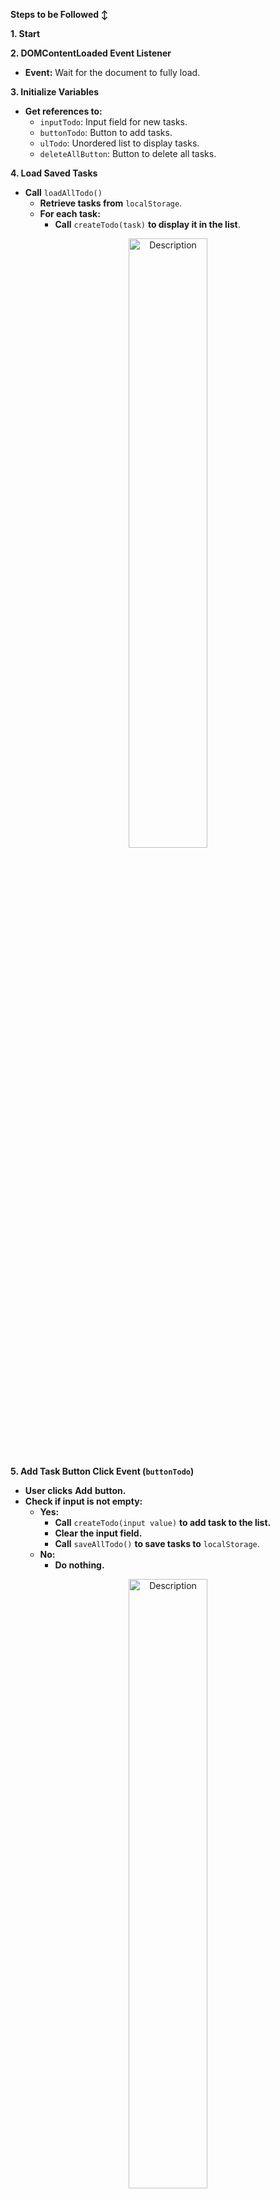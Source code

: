 **Steps to be Followed ↕️**

**1. Start**

**2. DOMContentLoaded Event Listener**  
- **Event:** Wait for the document to fully load.

**3. Initialize Variables**  
- **Get references to:**  
  - `inputTodo`: Input field for new tasks.  
  - `buttonTodo`: Button to add tasks.  
  - `ulTodo`: Unordered list to display tasks.  
  - `deleteAllButton`: Button to delete all tasks.

**4. Load Saved Tasks**  
- **Call** `loadAllTodo()`  
  - **Retrieve tasks from** `localStorage`.  
  - **For each task:**  
    - **Call** `createTodo(task)` **to display it in the list**.
<p align="center">
  <img src="![3](https://github.com/user-attachments/assets/839b04bf-10bf-423b-9c70-d2fff37f5345)" alt="Description" style="width:50%;">
</p>

**5. Add Task Button Click Event (`buttonTodo`)**  
- **User clicks** **Add** **button.**  
- **Check if input is not empty:**  
  - **Yes:**  
    - **Call** `createTodo(input value)` **to add task to the list.**  
    - **Clear the input field.**  
    - **Call** `saveAllTodo()` **to save tasks to** `localStorage`.  
  - **No:**  
    - **Do nothing.**
<p align="center">
  <img src="![1](https://github.com/user-attachments/assets/2d0359fc-13f2-4f54-bf88-154c7bea4ab4)" alt="Description" style="width:50%;">
</p>

**6. Create Todo Function (`createTodo(task)`)**  
- **Create a new list item (`li`) with:**  
  - **Task text.**  
  - **Edit** **and** **Delete** **buttons.**  
- **Append the new item to** `ulTodo`.

**7. Event Delegation on Todo List (`ulTodo.click`)**  
- **If Delete Button Clicked:**  
  - **Remove the corresponding task (`li`).**  
  - **Call** `saveAllTodo()`.  
  
- **If Edit Button Clicked:**  
  - **If not in editing mode:**  
    - **Replace task text with an input box.**  
    - **Change button text to** **Save**.  
    - **Add** `editing` **class to** `li`.  
  - **If in editing mode (Save clicked):**  
    - **Get updated input value.**  
    - **If not empty:**  
      - **Replace input with updated task text.**  
      - **Change button text back to** **Edit**.  
      - **Remove** `editing` **class from** `li`.  
      - **Call** `saveAllTodo()`.
<p align="center">
  <img src="![2](https://github.com/user-attachments/assets/45c0878e-55b5-45d8-ba2e-d0f11eabfb3b)" alt="Description" style="width:50%;">
</p>

**8. Delete All Button Click Event (`deleteAllButton`)**  
- **On click, show confirmation dialog:**  
  - **If confirmed:**  
    - **Clear all tasks from** `ulTodo`.  
    - **Remove** `allTodos` **from** `localStorage`.
<p align="center">
  <img src="![4](https://github.com/user-attachments/assets/554bf157-5951-42da-bcb7-b670398ed86c)" alt="Description" style="width:50%;">
</p>

**9. Save All Todos Function (`saveAllTodo()`)**  
- **Get all current tasks from the DOM.**  
- **Convert them to an array of text.**  
- **Save the array to** `localStorage`.
<p align="center">
  <img src="![5](https://github.com/user-attachments/assets/31ccc111-4e65-4666-aec4-1c82fac36e08)" alt="Description" style="width:50%;">
</p>

